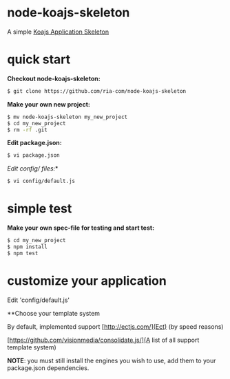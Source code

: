 node-koajs-skeleton
===================

A simple [Koajs Application Skeleton](https://github.com/ria-com/node-koajs-skeleton)

quick start
===========

**Checkout node-koajs-skeleton:**

```sh
$ git clone https://github.com/ria-com/node-koajs-skeleton
```

**Make your own new project:**

```sh
$ mv node-koajs-skeleton my_new_project
$ cd my_new_project
$ rm -rf .git
```

**Edit package.json:**

```sh
$ vi package.json
```

**Edit config/* files:**

```sh
$ vi config/default.js
```

simple test
===========

**Make your own spec-file for testing and start test:**

```sh
$ cd my_new_project
$ npm install
$ npm test
```


customize your application
==========================

Edit 'config/default.js'

**Choose your template system

By default, implemented support [http://ectjs.com/](Ect) (by speed reasons)

[https://github.com/visionmedia/consolidate.js/](A list of all support template system)

__NOTE__: you must still install the engines you wish to use, add them to your package.json dependencies.

